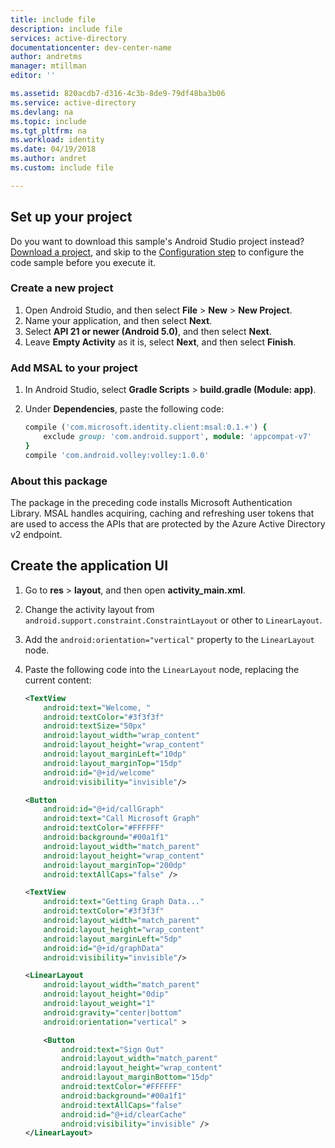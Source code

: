```yaml
---
title: include file
description: include file
services: active-directory
documentationcenter: dev-center-name
author: andretms
manager: mtillman
editor: ''

ms.assetid: 820acdb7-d316-4c3b-8de9-79df48ba3b06
ms.service: active-directory
ms.devlang: na
ms.topic: include
ms.tgt_pltfrm: na
ms.workload: identity
ms.date: 04/19/2018
ms.author: andret
ms.custom: include file 

---
```


## Set up your project

Do you want to download this sample's Android Studio project instead? [Download a project](https://github.com/Azure-Samples/active-directory-android-native-v2/archive/master.zip), and skip to the [Configuration step](#register-your-application) to configure the code sample before you execute it.

### Create a new project 
1.	Open Android Studio, and then select **File** > **New** > **New Project**.
2.	Name your application, and then select **Next**.
3.	Select **API 21 or newer (Android 5.0)**, and then select **Next**.
4.	Leave **Empty Activity** as it is, select **Next**, and then select **Finish**.


### Add MSAL to your project
1.	In Android Studio, select **Gradle Scripts** > **build.gradle (Module: app)**.
2.	Under **Dependencies**, paste the following code:

    ```ruby  
    compile ('com.microsoft.identity.client:msal:0.1.+') {
        exclude group: 'com.android.support', module: 'appcompat-v7'
    }
    compile 'com.android.volley:volley:1.0.0'
    ```

<!--start-collapse-->
### About this package

The package in the preceding code installs Microsoft Authentication Library. MSAL handles acquiring, caching and refreshing user tokens that are used to access the APIs that are protected by the Azure Active Directory v2 endpoint.
<!--end-collapse-->

## Create the application UI

1. Go to **res** > **layout**, and then open **activity_main.xml**. 
2. Change the activity layout from `android.support.constraint.ConstraintLayout` or other to `LinearLayout`.
3. Add the `android:orientation="vertical"` property to the `LinearLayout` node.
4. Paste the following code into the `LinearLayout` node, replacing the current content:

    ```xml
    <TextView
        android:text="Welcome, "
        android:textColor="#3f3f3f"
        android:textSize="50px"
        android:layout_width="wrap_content"
        android:layout_height="wrap_content"
        android:layout_marginLeft="10dp"
        android:layout_marginTop="15dp"
        android:id="@+id/welcome"
        android:visibility="invisible"/>

    <Button
        android:id="@+id/callGraph"
        android:text="Call Microsoft Graph"
        android:textColor="#FFFFFF"
        android:background="#00a1f1"
        android:layout_width="match_parent"
        android:layout_height="wrap_content"
        android:layout_marginTop="200dp"
        android:textAllCaps="false" />

    <TextView
        android:text="Getting Graph Data..."
        android:textColor="#3f3f3f"
        android:layout_width="match_parent"
        android:layout_height="wrap_content"
        android:layout_marginLeft="5dp"
        android:id="@+id/graphData"
        android:visibility="invisible"/>

    <LinearLayout
        android:layout_width="match_parent"
        android:layout_height="0dip"
        android:layout_weight="1"
        android:gravity="center|bottom"
        android:orientation="vertical" >

        <Button
            android:text="Sign Out"
            android:layout_width="match_parent"
            android:layout_height="wrap_content"
            android:layout_marginBottom="15dp"
            android:textColor="#FFFFFF"
            android:background="#00a1f1"
            android:textAllCaps="false"
            android:id="@+id/clearCache"
            android:visibility="invisible" />
    </LinearLayout>
    ```
